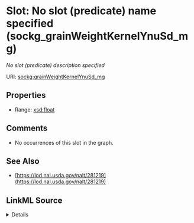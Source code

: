

# Slot: No slot (predicate) name specified (sockg_grainWeightKernelYnuSd_mg)


_No slot (predicate) description specified_







URI: [sockg:grainWeightKernelYnuSd_mg](https://idir.uta.edu/sockg-ontology/docs/grainWeightKernelYnuSd_mg)



<!-- no inheritance hierarchy -->








## Properties

* Range: [xsd:float](http://www.w3.org/2001/XMLSchema#float)





## Comments

* No occurrences of this slot in the graph.

## See Also

* [https://lod.nal.usda.gov/nalt/281219](https://lod.nal.usda.gov/nalt/281219)



## LinkML Source

<details>

```yaml
name: sockg_grainWeightKernelYnuSd_mg
description: No slot (predicate) description specified
title: No slot (predicate) name specified
comments:
- No occurrences of this slot in the graph.
from_schema: soc-kg
see_also:
- https://lod.nal.usda.gov/nalt/281219
rank: 1000
domain: sockg_YieldNutrientUptake
slot_uri: sockg:grainWeightKernelYnuSd_mg
alias: sockg_grainWeightKernelYnuSd_mg
range: float

```
</details>